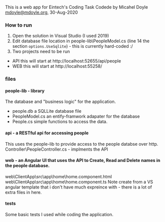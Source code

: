 This is a web app for Eintech's Coding Task
Codede by Micahel Doyle <mdoyle@mdoyle.org>, 30-Aug-2020

### How to run
1) Open the solution in Visual Studio (I used 2019)
2) Edit database file location in people-lib\PeopleModel.cs (line 14  the section `options.UseSqlite`) - this is currently hard-coded :/
3) Two projects need to be run 
* API this will start at http://localhost:52655/api/people
* WEB this will start at http://localhost:55258/


### files
#### people-lib - library
The database and "business logic" for the application.
* people.db a SQLLite database file
* PeopleModel.cs an entify-framwork adapater for the database
* People.cs simple functions to access the data.

#### api - a RESTful api for accessing people
This uses the people-lib to provide access to the people databse over http.
Controller\PeopleController.cs - implments the API

#### web - an Angular UI that uses the API to Create, Read and Delete names in the people database.
web\ClientApp\src\app\home\home.component.html
web\ClientApp\src\app\home\home.component.ts
Note create from a VS angular template that i don't have much expreince with  - there is a lot of extra files in here.

#### tests
Some basic tests I used while coding the application.

